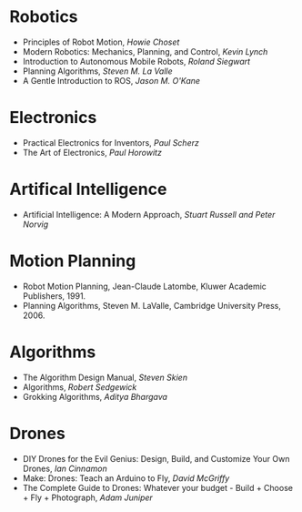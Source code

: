 
# Robotics
- Principles of Robot Motion, _Howie Choset_
- Modern Robotics: Mechanics, Planning, and Control, _Kevin Lynch_
- Introduction to Autonomous Mobile Robots, _Roland Siegwart_
- Planning Algorithms, _Steven M. La Valle_
- A Gentle Introduction to ROS, _Jason M. O'Kane_

# Electronics
- Practical Electronics for Inventors, _Paul Scherz_
- The Art of Electronics, _Paul Horowitz_

# Artifical Intelligence
-  Artificial Intelligence: A Modern Approach, _Stuart Russell and Peter Norvig_

# Motion Planning
- Robot Motion Planning, Jean-Claude Latombe, Kluwer Academic Publishers, 1991.
- Planning Algorithms, Steven M. LaValle, Cambridge University Press, 2006.

# Algorithms
- The Algorithm Design Manual, _Steven Skien_
- Algorithms, _Robert Sedgewick_
- Grokking Algorithms, _Aditya Bhargava_

# Drones
- DIY Drones for the Evil Genius: Design, Build, and Customize Your Own Drones, _Ian Cinnamon_
- Make: Drones: Teach an Arduino to Fly, _David McGriffy_
- The Complete Guide to Drones: Whatever your budget - Build + Choose + Fly + Photograph, _Adam Juniper_
